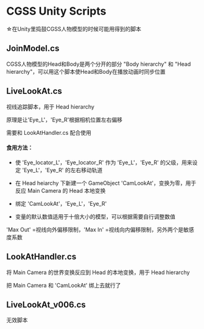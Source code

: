 CGSS Unity Scripts
========

☆在Unity里捣鼓CGSS人物模型的时候可能用得到的脚本

JoinModel.cs
------------
CGSS人物模型的Head和Body是两个分开的部分 "Body hierarchy" 和 "Head hierarchy"，可以用这个脚本使Head和Body在播放动画时同步位置


LiveLookAt.cs
------------
视线追踪脚本，用于 Head hierarchy

原理是让'Eye_L'，'Eye_R'根据相机位置左右偏移

需要和 LookAtHandler.cs 配合使用

#### 食用方法： ####

* 使 'Eye_locator_L'，'Eye_locator_R' 作为 'Eye_L'，'Eye_R' 的父级，用来设定 'Eye_L'，'Eye_R' 的左右移动轨道

* 在 Head heiarchy 下新建一个 GameObject 'CamLookAt'，变换为零，用于反应 Main Camera 的 Head 本地变换

* 绑定 'CamLookAt'，'Eye_L'，'Eye_R'

* 变量的默认数值适用于十倍大小的模型，可以根据需要自行调整数值

'Max Out' =视线向外偏移限制，'Max In' =视线向内偏移限制，另外两个是敏感度系数


LookAtHandler.cs
------------
将 Main Camera 的世界变换反应到 Head 的本地变换，用于 Head hierarchy

把 Main Camera 和 'CamLookAt' 绑上去就行了


LiveLookAt_v006.cs
------------
无效脚本
